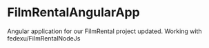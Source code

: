 # FilmRentalAngularApp
Angular application for our FilmRental project updated. Working with fedexu/FilmRentalNodeJs
